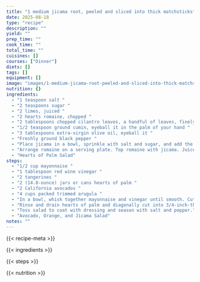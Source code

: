 ```yaml
---
title: "1 medium jicama root, peeled and sliced into thick matchsticks"
date: 2025-08-18
type: "recipe"
description: ""
yield: ""
prep_time: ""
cook_time: ""
total_time: ""
cuisines: []
courses: ["Dinner"]
diets: []
tags: []
equipment: []
image: "images/1-medium-jicama-root-peeled-and-sliced-into-thick-matchstick/hero.jpg"
nutrition: {}
ingredients:
  - "1 teaspoon salt "
  - "2 teaspoons sugar "
  - "2 limes, juiced "
  - "2 hearts romaine, chopped "
  - "2 tablespoons chopped cilantro leaves, a handful of leaves, finely chopped "
  - "1/2 teaspoon ground cumin, eyeball it in the palm of your hand "
  - "3 tablespoons extra-virgin olive oil, eyeball it "
  - "Freshly ground black pepper "
  - "Place jicama in a bowl, sprinkle with salt and sugar, and add the juice of 1 lime. Let jicama stand 15 minutes. While jicama softens, work on the rest of your meal. "
  - "Arrange romaine on a serving plate. Top romaine with jicama. Juice 1 lime into a small bowl, add cilantro and cumin. Whisk in extra-virgin olive oil in a slow stream. Pour dressing over salad and season with salt and pepper. "
  - "Hearts of Palm Salad"
steps:
  - "1/2 cup mayonnaise "
  - "1 tablespoon red wine vinegar "
  - "2 tangerines "
  - "2 (14.8-ounce) jars or cans hearts of palm "
  - "2 California avocados "
  - "4 cups packed trimmed arugula "
  - "In a bowl, whisk together mayonnaise and vinegar until smooth. Cut peel and pith from tangerine and, holding fruit over a small bowl (to catch juice) cut sections free from membranes, discarding seeds. "
  - "Rinse and drain hearts of palm and diagonally cut into 3/4-inch-thick slices. Pit and peel avocado and cut into 10-inch pieces. Tear arugula into bite-size pieces and add to dressing with tangerine and juice, hearts of palm, and avocado. "
  - "Toss salad to coat with dressing and season with salt and pepper."
  - "Avocado, Orange, and Jicama Salad"
notes: ""
---
```

{{< recipe-meta >}}

{{< ingredients >}}

{{< steps >}}

{{< nutrition >}}
